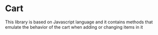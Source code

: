 # Cart
This library is based on Javascript language and it contains methods that emulate the behavior of the cart when adding or changing items in it 
